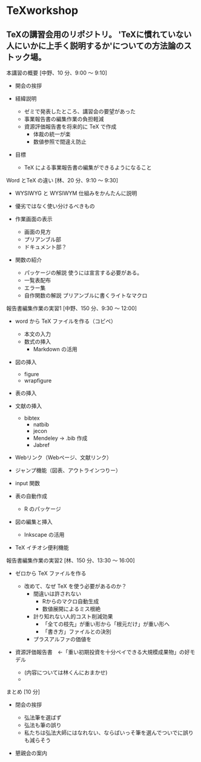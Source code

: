 # TeXworkshop

TeXの講習会用のリポジトリ。
'TeXに慣れていない人にいかに上手く説明するか'についての方法論のストック場。
---
本講習の概要 [中野、10 分、9:00 ～ 9:10]
* 開会の挨拶
* 経緯説明
    * ゼミで発表したところ、講習会の要望があった
    * 事業報告書の編集作業の負担軽減
    * 資源評価報告書を将来的に TeX で作成
        * 体裁の統一が楽
        * 数値参照で間違え防止

* 目標
    * TeX による事業報告書の編集ができるようになること


Word とTeX の違い [林、20 分、9:10 ～ 9:30]
* WYSIWYG と WYSIWYM 仕組みをかんたんに説明
* 優劣ではなく使い分けるべきもの
* 作業画面の表示
    * 画面の見方
    * プリアンブル部
    * ドキュメント部？

* 関数の紹介
    * パッケージの解説  使うには宣言する必要がある。
    * 一覧表配布
    * エラー集
    * 自作関数の解説  プリアンブルに書くライトなマクロ


報告書編集作業の実習1 [中野、150 分、9:30 ～ 12:00]
* word から TeX ファイルを作る（コピペ）
    * 本文の入力
    * 数式の挿入
        * Markdown の活用

* 図の挿入
    * figure
    * wrapfigure

* 表の挿入
* 文献の挿入
    * bibtex
        * natbib
        * jecon
        * Mendeley → .bib 作成
        * Jabref

* Webリンク（Webページ、文献リンク）
* ジャンプ機能（図表、アウトラインつりー）
* input 関数

* 表の自動作成
    * R のパッケージ

* 図の編集と挿入
    * Inkscape の活用

* TeX イチオシ便利機能


報告書編集作業の実習2 [林、150 分、13:30 ～ 16:00]
* ゼロから TeX ファイルを作る
    * 改めて、なぜ TeX を使う必要があるのか？
        * 間違いは許されない
            * Rからのマクロ自動生成
            * 数値展開によるミス根絶
        * 計り知れない人的コスト削減効果
            * 「全ての枝先」が重い形から「根元だけ」が重い形へ
            * 「書き方」ファイルとの決別
        * プラスアルファの価値を

* 資源評価報告書　←「重い初期投資を十分ペイできる大規模成果物」の好モデル
    * (内容については林くんにおまかせ)
    * 



まとめ [10 分]
* 閉会の挨拶
    * 弘法筆を選ばず
    * 弘法も筆の誤り
    * 私たちは弘法大師にはなれない、ならばいっそ筆を選んでついでに誤りも減らそう

* 懇親会の案内

